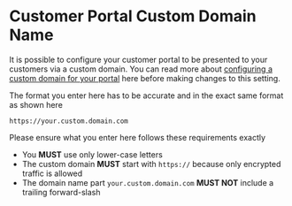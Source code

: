 # Customer Portal Custom Domain Name

It is possible to configure your customer portal to be presented to your customers via a custom domain.  You can read more about [configuring a custom domain for your portal](/esp-config/customize/customer-portal/configure-custom-domain) here before making changes to this setting. 

The format you enter here has to be accurate and in the exact same format as shown here 

`https://your.custom.domain.com`

Please ensure what you enter here follows these requirements exactly

- You __MUST__ use only lower-case letters
- The custom domain __MUST__ start with `https://` because only encrypted traffic is allowed
- The domain name part `your.custom.domain.com` __MUST NOT__ include a trailing forward-slash

